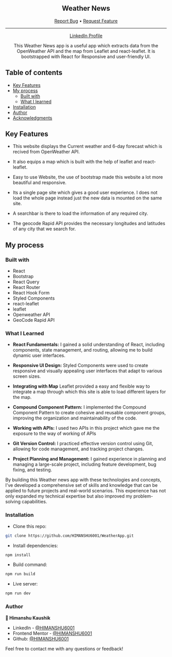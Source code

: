<div align="center">

  <h2>Weather News</h2>


  <div align="center">
    <a href="https://himanshu6001.github.io/WeatherApp/issues">Report Bug</a>
    •
    <a href="https://himanshu6001.github.io/WeatherApp/pulls">Request Feature</a>
  </div>

  <hr>

</div>

<!-- Badges -->
<div align="center">

<a href='www.linkedin.com/in/himanshu-kaushik-aa2003280' target="_blank">LinkedIn Profile</a>

</div>

<!-- Brief -->
<p align="center">
This Weather News app is a useful app which extracts data from the OpenWeather API and the map from Leaflet and react-leaflet. It is bootstrapped with React for Responsive and user-friendly UI.
</p>

## Table of contents

- [Key Features](#key-features)
- [My process](#my-process)
  - [Built with](#built-with)
  - [What I learned](#what-i-learned)
- [Installation](#installation)
- [Author](#author)
- [Acknowledgments](#acknowledgments)

## Key Features

- This website displays the Current weather and 6-day forecast which is recived from OpenWeather API.

- It also equips a map which is built  with the help of leaflet and react-leaflet.

- Easy to use Website, the use of bootstrap made this website a lot more beautiful and responsive.

- Its a single page site which gives a good user experience. I does not load the whole page instead just the new data is mounted on the same site.

- A searchbar is there to load the information of any required city.

- The geocode Rapid API provides the necessary longitudes and latitudes of any city that we search for.

## My process

### Built with

- React
- Bootstrap
- React Query
- React Router
- React Hook Form
- Styled Components
- react-leaflet
- leaflet
- Openweather API
- GeoCode Rapid API

### What I Learned

- **React Fundamentals:** I gained a solid understanding of React, including components, state management, and routing, allowing me to build dynamic user interfaces.

- **Responsive UI Design:** Styled Components were used to create responsive and visually appealing user interfaces that adapt to various screen sizes.

- **Integrating with Map** Leaflet provided a easy and flexible way to integrate a map through which this site is able to load different layers for the map.

- **Compound Component Pattern:** I implemented the Compound Component Pattern to create cohesive and reusable component groups, improving the organization and maintainability of the code.

- **Working with APIs:** I used two APIs in this project which gave me the exposure to the way of working of APIs

- **Git Version Control:** I practiced effective version control using Git, allowing for code management, and tracking project changes.

- **Project Planning and Management:** I gained experience in planning and managing a large-scale project, including feature development, bug fixing, and testing.

By building this Weather news app with these technologies and concepts, I've developed a comprehensive set of skills and knowledge that can be applied to future projects and real-world scenarios. This experience has not only expanded my technical expertise but also improved my problem-solving capabilities.

### Installation

- Clone this repo:

```sh
git clone https://github.com/HIMANSHU6001/WeatherApp.git
```

- Install dependencies:

```sh
npm install
```

- Build command:

```sh
npm run build
```

- Live server:

```sh
npm run dev
```

### Author

<b>👤 Himanshu Kaushik</b>

- LinkedIn - [@HIMANSHU6001](https://www.linkedin.com/in/himanshu-kaushik-aa2003280/)
- Frontend Mentor - [@HIMANSHU6001](https://www.frontendmentor.io/profile/HIMANSHU6001)
- Github: [@HIMANSHU6001](https://github.com/HIMANSHU6001)

Feel free to contact me with any questions or feedback!
